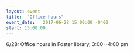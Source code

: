 ```yaml
---
layout: event
title:  "Office hours"
event_date:   2017-06-28 15:00:00 -0400
start: 15:00:00
---
```


6/28: Office hours in Foster library, 3:00--4:00 pm
